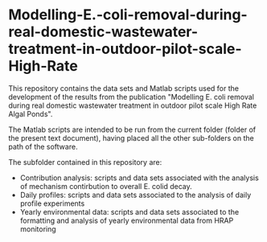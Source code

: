# Modelling-E.-coli-removal-during-real-domestic-wastewater-treatment-in-outdoor-pilot-scale-High-Rate

This repository contains the data sets and Matlab scripts used for the development of the results from the publication "Modelling E. coli removal during real domestic wastewater treatment in outdoor pilot scale High Rate Algal Ponds".

The Matlab scripts are intended to be run from the current folder (folder of the present text document), having placed all the other sub-folders on the path of the software.

The subfolder contained in this repository are:
* Contribution analysis: scripts and data sets associated with the analysis of mechanism contirbution to overall E. colid decay.
* Daily profiles: scripts and data sets associated to the analysis of daily profile experiments
* Yearly environmental data: scripts and data sets associated to the formatting and analysis of yearly environmental data from HRAP monitoring

